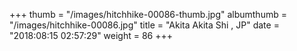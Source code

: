 +++
thumb = "/images/hitchhike-00086-thumb.jpg"
albumthumb = "/images/hitchhike-00086.jpg"
title = "Akita Akita Shi , JP"
date = "2018:08:15 02:57:29"
weight = 86
+++
